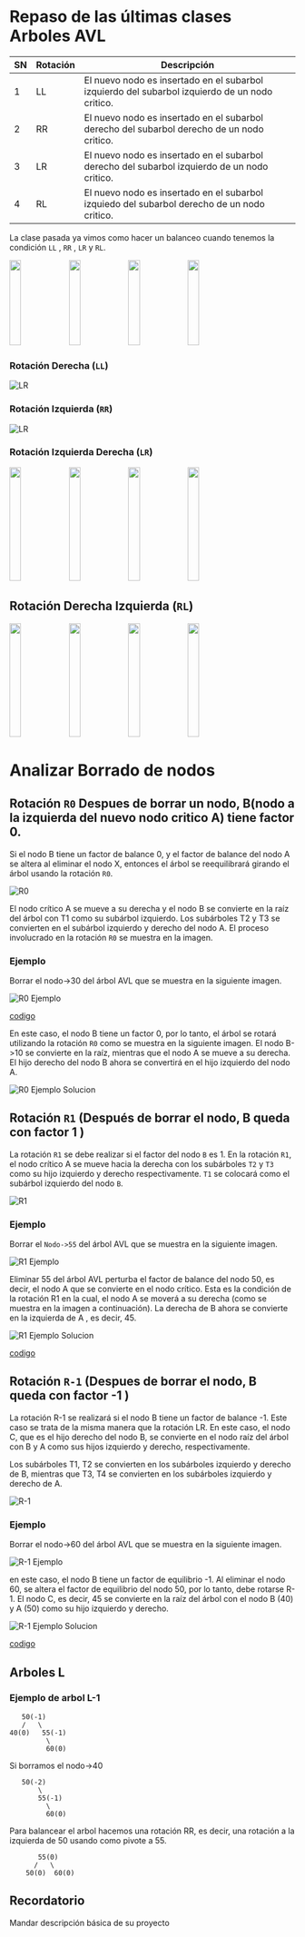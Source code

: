 # Repaso de las últimas clases Arboles AVL

|SN|	Rotación|	Descripción|
|---|---|---|
|1|	LL| El nuevo nodo es insertado en el subarbol izquierdo del subarbol izquierdo de un nodo critico.|
|2|	RR| El nuevo nodo es insertado en el subarbol derecho del subarbol derecho de un nodo critico.|
|3|	LR| El nuevo nodo es insertado en el subarbol derecho del subarbol izquierdo de un nodo critico.|
|4|	RL| El nuevo nodo es insertado en el subarbol izquiedo del subarbol derecho de un nodo critico.|

La clase pasada ya vimos como hacer un balanceo cuando tenemos la condición `LL` , `RR` , `LR` y `RL`.

<img width="20%" height="150" src="images/avl_LL.png"/>

<img width="20%" height="150" src="images/avl_RR.png"/>


<img width="20%" height="150" src="images/right_subtree_of_left_subtree.jpg"/>

<img width="20%" height="150" src="images/left_subtree_of_right_subtree.jpg"/>

### Rotación Derecha (`LL`)

![LR](images/avl_right_rotation.jpg)

### Rotación Izquierda (`RR`)

![LR](images/avl_left_rotation.jpg)

### Rotación Izquierda Derecha (`LR`)

<img width="20%" height="200" src="images/right_subtree_of_left_subtree.jpg"/> 
<img width="20%" height="200" src="images/subtree_left_rotation.jpg"/> 
<img width="20%" height="200" src="images/left_unbalanced_tree.jpg"/> 
<img width="20%" height="200" src="images/right_rotation.jpg"/> 

## Rotación Derecha Izquierda (`RL`)

<img width="20%" height="200" src="images/left_subtree_of_right_subtree.jpg"/> 
<img width="20%" height="200" src="images/subtree_right_rotation.jpg"/> 
<img width="20%" height="200" src="images/right_unbalanced_tree.jpg"/> 
<img width="20%" height="200" src="images/left_rotation.jpg"/> 


# Analizar Borrado de nodos

## Rotación `R0` Despues de borrar un nodo, B(nodo a la izquierda del nuevo nodo critico A) tiene factor 0.

Si el nodo B tiene un factor de balance 0, y el factor de balance del nodo A se altera al eliminar el nodo X, entonces el árbol se reequilibrará girando el árbol usando la rotación `R0`.



![R0](images/deletion-in-avl-tree.png)



El nodo crítico A se mueve a su derecha y el nodo B se convierte en la raíz del árbol con T1 como su subárbol izquierdo. Los subárboles T2 y T3 se convierten en el subárbol izquierdo y derecho del nodo A. El proceso involucrado en la rotación `R0` se muestra en la  imagen.


### Ejemplo

Borrar el nodo->30 del árbol AVL que se muestra en la siguiente imagen.


![R0 Ejemplo](images/deletion-in-avl-tree-example.png)

[codigo](codigos/clase_22_practica_01.cpp)

En este caso, el nodo B tiene un factor 0, por lo tanto, el árbol se rotará utilizando la rotación `R0` como se muestra en la siguiente imagen. El nodo B->10 se convierte en la raíz, mientras que el nodo A se mueve a su derecha. El hijo derecho del nodo B ahora se convertirá en el hijo izquierdo del nodo A.

![R0 Ejemplo Solucion](images/deletion-in-avl-tree-solution.png)


## Rotación `R1`  (Después de borrar el nodo, B queda con factor 1 )

La rotación `R1` se debe realizar si el factor del nodo `B` es 1. En la rotación `R1`, el nodo crítico A se mueve hacia la derecha con los subárboles `T2` y `T3` como su hijo izquierdo y derecho respectivamente. `T1` se colocará como el subárbol izquierdo del nodo `B`.

![R1](images/deletion-in-avl-tree-r1-rotation.png)

### Ejemplo
Borrar el `Nodo->55` del árbol AVL que se muestra en la siguiente imagen.

![R1 Ejemplo](images/deletion-in-avl-tree-r1-rotation-example.png)

Eliminar 55 del árbol AVL perturba el factor de balance del nodo 50, es decir, el nodo A que se convierte en el nodo crítico. Esta es la condición de la rotación R1 en la cual, el nodo A se moverá a su derecha (como se muestra en la imagen a continuación). La derecha de B ahora se convierte en la izquierda de A , es decir, 45.

![R1 Ejemplo Solucion](images/deletion-in-avl-tree-r1-rotation-solution.png)

[codigo](codigos/clase_22_practica_02.cpp)


## Rotación `R-1`  (Despues de borrar el nodo, B queda con factor -1 )

La rotación R-1 se realizará si el nodo B tiene un factor de balance -1. Este caso se trata de la misma manera que la rotación LR. En este caso, el nodo C, que es el hijo derecho del nodo B, se convierte en el nodo raíz del árbol con B y A como sus hijos izquierdo y derecho, respectivamente.

Los subárboles T1, T2 se convierten en los subárboles izquierdo y derecho de B, mientras que T3, T4 se convierten en los subárboles izquierdo y derecho de A.


![R-1](images/deletion-in-avl-tree-r-1-rotation.png)


### Ejemplo
Borrar el nodo->60 del árbol AVL que se muestra en la siguiente imagen.



![R-1 Ejemplo](images/deletion-in-avl-tree-example2.png)


en este caso, el nodo B tiene un factor de equilibrio -1. Al eliminar el nodo 60, se altera el factor de equilibrio del nodo 50, por lo tanto, debe rotarse R-1. El nodo C, es decir, 45 se convierte en la raíz del árbol con el nodo B (40) y A (50) como su hijo izquierdo y derecho.


![R-1 Ejemplo Solucion](images/deletion-in-avl-tree-solution2.png)


[codigo](codigos/clase_22_practica_03.cpp)


## Arboles L
### Ejemplo de arbol L-1
```
   50(-1)
   /   \
40(0)   55(-1)
         \
         60(0)
```
Si borramos el nodo->40
```
   50(-2)
       \
       55(-1)
         \
         60(0)
```
Para balancear el arbol hacemos una rotación RR, es decir, una rotación a la izquierda de 50 usando como pivote a 55.

```
       55(0)
      /   \
    50(0)  60(0)
```

## Recordatorio

Mandar descripción básica de su proyecto